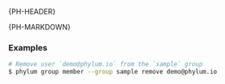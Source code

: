 {PH-HEADER}

{PH-MARKDOWN}

### Examples

```sh
# Remove user `demo@phylum.io` from the `sample` group
$ phylum group member --group sample remove demo@phylum.io
```
